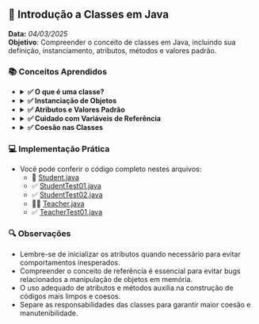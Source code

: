 ## 📌 Introdução a Classes em Java
**Data:** _04/03/2025_  
**Objetivo**: Compreender o conceito de classes em Java, incluindo sua definição, instanciamento, atributos, métodos e valores padrão.

### 📚 Conceitos Aprendidos

- <details>
      <summary><b> ✅ O que é uma classe? </b></summary>

    - Uma **classe** é um molde ou modelo que define a estrutura e o comportamento de objetos. Ela representa entidades do mundo real e define atributos (características) e métodos (comportamentos).
    - Por padrão, as classes em Java não contêm o método `public static void main(String[] args)` (psvm), a menos que sejam destinadas a executar código diretamente.
    - Exemplo básico:
      ```java
      public class Student {
          public String name;
          public int age;
          public char sex;
      }
      ```
  </details>

- <details>
      <summary><b> ✅ Instanciação de Objetos </b></summary>

    - Para utilizar uma classe, é necessário **instanciar** um objeto utilizando o operador `new`.
    - Exemplo:
      ```java
      Student student = new Student();
      ```
    - O objeto criado é uma **referência** a um espaço na memória.
  </details>

- <details>
      <summary><b> ✅ Atributos e Valores Padrão </b></summary>

    - Os atributos de uma classe são as características que os objetos possuirão.
    - Se não forem inicializados explicitamente, recebem valores padrão em Java:

      | Tipo      | Valor Padrão |
            |-----------|--------------|
      | `byte`    | 0            |
      | `short`   | 0            |
      | `int`     | 0            |
      | `long`    | 0L           |
      | `float`   | 0.0F         |
      | `double`  | 0.0D         |
      | `char`    | '\u0000'     |
      | `boolean` | `false`      |
      | `String`  | `null`       |
    - Exemplo de uso:
      ```java
      System.out.println(student.name); // null
      System.out.println(student.age);  // 0
      System.out.println(student.sex);  // '\u0000'
      ```
  </details>

- <details>
      <summary><b> ✅ Cuidado com Variáveis de Referência </b></summary>

    - Em Java, objetos são manipulados através de referências de memória.
    - Duas variáveis podem apontar para o mesmo objeto, o que significa que mudanças feitas por uma variável impactam a outra.
    - Exemplo:
      ```java
      Student student1 = new Student();
      Student student2 = student1;
      student2.name = "Zoro";
      System.out.println(student1.name); // Zoro
      ```
  </details>

- <details>
      <summary><b> ✅ Coesão nas Classes </b></summary>

    - Cada classe deve ter uma responsabilidade única e bem definida.
    - O método `psvm` (public static void main) é utilizado apenas em classes de teste ou para iniciar o programa, mantendo as classes de domínio focadas em suas responsabilidades.
    - Exemplo:
      ```java
      public class Teacher {
          public String name;
          public String subject;
      }
      ```
      E o teste correspondente:
      ```java
      public class TeacherTest01 {
          public static void main(String[] args) {
              Teacher teacher = new Teacher();
              teacher.name = "Master Kami";
              teacher.subject = "Matemática";
              System.out.println(teacher.name);
              System.out.println(teacher.subject);
          }
      }
      ```
  </details>

### 💻 Implementação Prática
- Você pode conferir o código completo nestes arquivos:
    - 🧑 [Student.java](https://github.com/DevDeividMoura/maratona-java/blob/main/src/com/devdeividmoura/maratonajava/oop/Topic01_ClassesIntroduction/domain/Student.java)
    - ✅ [StudentTest01.java](https://github.com/DevDeividMoura/maratona-java/blob/main/src/com/devdeividmoura/maratonajava/oop/Topic01_ClassesIntroduction/tests/StudentTest01.java)
    - ✅ [StudentTest02.java](https://github.com/DevDeividMoura/maratona-java/blob/main/src/com/devdeividmoura/maratonajava/oop/Topic01_ClassesIntroduction/tests/StudentTest02.java)
    - 👨‍🏫 [Teacher.java](https://github.com/DevDeividMoura/maratona-java/blob/main/src/com/devdeividmoura/maratonajava/oop/Topic01_ClassesIntroduction/domain/Teacher.java)
    - ✅ [TeacherTest01.java](https://github.com/DevDeividMoura/maratona-java/blob/main/src/com/devdeividmoura/maratonajava/oop/Topic01_ClassesIntroduction/tests/TeacherTest01.java)

### 🔍 Observações
- Lembre-se de inicializar os atributos quando necessário para evitar comportamentos inesperados.
- Compreender o conceito de referência é essencial para evitar bugs relacionados a manipulação de objetos em memória.
- O uso adequado de atributos e métodos auxilia na construção de códigos mais limpos e coesos.
- Separe as responsabilidades das classes para garantir maior coesão e manutenibilidade.

